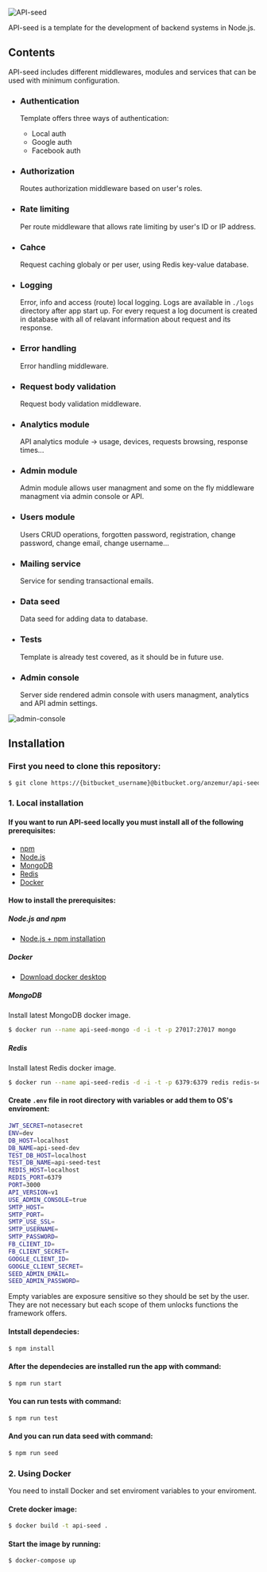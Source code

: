 ![API-seed](https://bitbucket.org/anzemur/api-seed/raw/15d25e8f43f330b1bc2b464b13609d5d5fa4fff7/assets/logo-small.png)

API-seed is a template for the development of backend systems in Node.js.

## Contents

API-seed includes different middlewares, modules and services that can be used with minimum configuration.

* ### Authentication
  Template offers three ways of authentication:
  * Local auth
  * Google auth
  * Facebook auth

* ### Authorization
  Routes authorization middleware based on user's roles.

* ### Rate limiting
  Per route middleware that allows rate limiting by user's ID or IP address.

* ### Cahce
  Request caching globaly or per user, using Redis key-value database.

* ### Logging
  Error, info and access (route) local logging. Logs are available in `./logs` directory after app start up. For every request a log document is created in database with all of relavant information about request and its response.

* ### Error handling
  Error handling middleware.

* ### Request body validation
  Request body validation middleware.

* ### Analytics module
  API analytics module -> usage, devices, requests browsing, response times...

* ### Admin module
  Admin module allows user managment and some on the fly middleware managment via admin console or API.

* ### Users module
  Users CRUD operations, forgotten password, registration, change password, change email, change username...

* ### Mailing service
  Service for sending transactional emails.

* ### Data seed
  Data seed for adding data to database.

* ### Tests
  Template is already test covered, as it should be in future use.

* ### Admin console
  Server side rendered admin console with users managment, analytics and API admin settings.

![admin-console](https://bitbucket.org/anzemur/api-seed/raw/b137cddbf38cf42b784b7e73c320f7c095c95fc0/assets/admin-console.gif)

## Installation

### First you need to clone this repository: 

```bash
$ git clone https://{bitbucket_username}@bitbucket.org/anzemur/api-seed.git
```

### 1. Local installation

#### If you want to run API-seed locally you must install all of the following prerequisites:
* [npm](https://www.npmjs.com/) 
* [Node.js](https://nodejs.org/en/)
* [MongoDB](https://www.mongodb.com)
* [Redis](https://redis.io)
* [Docker](https://www.docker.com/)

#### How to install the prerequisites:

##### Node.js and npm
* [Node.js + npm installation](https://nodejs.org/en/download/)

##### Docker
* [Download docker desktop](https://www.docker.com/products/docker-desktop)

##### MongoDB

Install latest MongoDB docker image.
```bash
$ docker run --name api-seed-mongo -d -i -t -p 27017:27017 mongo
```

##### Redis

Install latest Redis docker image.

```bash
$ docker run --name api-seed-redis -d -i -t -p 6379:6379 redis redis-server --appendonly yes
```

#### Create `.env` file in root directory with variables or add them to OS's enviroment:

```bash
JWT_SECRET=notasecret
ENV=dev
DB_HOST=localhost
DB_NAME=api-seed-dev
TEST_DB_HOST=localhost
TEST_DB_NAME=api-seed-test
REDIS_HOST=localhost
REDIS_PORT=6379
PORT=3000
API_VERSION=v1
USE_ADMIN_CONSOLE=true
SMTP_HOST=
SMTP_PORT=
SMTP_USE_SSL=
SMTP_USERNAME=
SMTP_PASSWORD=
FB_CLIENT_ID=
FB_CLIENT_SECRET=
GOOGLE_CLIENT_ID=
GOOGLE_CLIENT_SECRET=
SEED_ADMIN_EMAIL=
SEED_ADMIN_PASSWORD=
```
Empty variables are exposure sensitive so they should be set by the user.
They are not necessary but each scope of them unlocks functions the framework offers.

#### Intstall dependecies: 

```bash
$ npm install
```

#### After the dependecies are installed run the app with command:
```bash
$ npm run start
```

#### You can run tests with command:
```bash
$ npm run test
```

#### And you can run data seed with command:
```bash
$ npm run seed
```

### 2. Using Docker

You need to install Docker and set enviroment variables to your enviroment.

#### Crete docker image:
```bash
$ docker build -t api-seed .
```

#### Start the image by running:
```bash
$ docker-compose up
```
